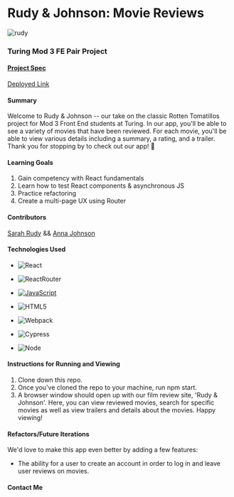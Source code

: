 # Rudy & Johnson: Movie Reviews 

![rudy](https://user-images.githubusercontent.com/78389005/140618188-de0e2853-11d5-40cf-b15b-ef8d26800fb9.gif)

### Turing Mod 3 FE Pair Project
#### [Project Spec](https://frontend.turing.edu/projects/module-3/rancid-tomatillos-v3.html)

[Deployed Link](https://rudy-and-johnson-movies.surge.sh/) 

#### Summary
Welcome to Rudy & Johnson -- our take on the classic Rotten Tomatillos project for Mod 3 Front End students at Turing. In our app, you'll be able to see a variety of movies that have been reviewed. For each movie, you'll be able to view various details including a summary, a rating, and a trailer. Thank you for stopping by to check out our app! 🍿

#### Learning Goals
1. Gain competency with React fundamentals
2. Learn how to test React components & asynchronous JS
3. Practice refactoring
4. Create a multi-page UX using Router

#### Contributors
[Sarah Rudy](https://github.com/sarahrudy) && [Anna Johnson](https://github.com/annnuuuh)

#### Technologies Used

- ![React](https://camo.githubusercontent.com/4e4a3b5c3e9c00501ec866e2f2466c5a6032f838aca5f2cf3b14450e39e8a2f0/68747470733a2f2f696d672e736869656c64732e696f2f62616467652f72656163742532302d2532333230323332612e7376673f267374796c653d666f722d7468652d6261646765266c6f676f3d7265616374266c6f676f436f6c6f723d253233363144414642)

- ![ReactRouter](https://camo.githubusercontent.com/4f9d20f3a284d2f6634282f61f82a62e99ee9906537dc9859decfdc9efbb51ec/68747470733a2f2f696d672e736869656c64732e696f2f62616467652f52656163745f526f757465722d4341343234353f7374796c653d666f722d7468652d6261646765266c6f676f3d72656163742d726f75746572266c6f676f436f6c6f723d7768697465)

- [![JavaScript](https://img.shields.io/badge/javascript%20-%23323330.svg?&style=for-the-badge&logo=javascript&logoColor=%23F7DF1E)](https://www.javascript.com/)

- ![HTML5](https://img.shields.io/badge/html5%20-%23E34F26.svg?&style=for-the-badge&logo=html5&logoColor=white)

- ![Webpack](https://img.shields.io/badge/webpack%20-%238DD6F9.svg?&style=for-the-badge&logo=webpack&logoColor=black)

- ![Cypress](https://img.shields.io/badge/cypress-04C38E.svg?&style=for-the-badge&logo=cypress&logoColor=white)

- ![Node](https://img.shields.io/badge/node.js%20-%2343853D.svg?&style=for-the-badge&logo=node.js&logoColor=white)

#### Instructions for Running and Viewing
1. Clone down this repo. 
2. Once you've cloned the repo to your machine, run npm start.
3. A browser window should open up with our film review site, 'Rudy & Johnson'. Here, you can view reviewed movies, search for specific movies as well as view trailers and details about the movies. Happy viewing!

#### Refactors/Future Iterations
We'd love to make this app even better by adding a few features:
* The ability for a user to create an account in order to log in and leave user reviews on movies.

#### Contact Me 

<!--Personal Definitions -->
[linkedin2]: https://www.linkedin.com/in/rudysarah/
[github2]: https://github.com/sarahrudy
